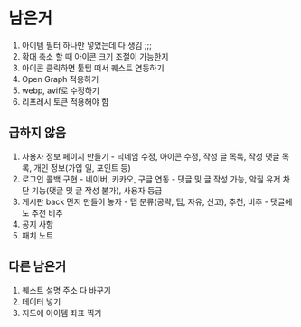 # 남은거

1. 아이템 필터 하나만 넣었는데 다 생김 ;;;
2. 확대 축소 할 때 아이콘 크기 조절이 가능한지
3. 아이콘 클릭하면 툴팁 떠서 퀘스트 연동하기
4. Open Graph 적용하기
5. webp, avif로 수정하기
6. 리프레시 토큰 적용해야 함

## 급하지 않음

1. 사용자 정보 페이지 만들기 - 닉네임 수정, 아이콘 수정, 작성 글 목록, 작성 댓글 목록, 개인 정보(가입 일, 포인트 등)
2. 로그인 콜백 구현 - 네이버, 카카오, 구글 연동 - 댓글 및 글 작성 가능, 악질 유저 차단 기능(댓글 및 글 작성 불가), 사용자 등급
3. 게시판 back 먼저 만들어 놓자 - 탭 분류(공략, 팁, 자유, 신고), 추천, 비추 - 댓글에도 추천 비추
4. 공지 사항
5. 패치 노트

## 다른 남은거

1. 퀘스트 설명 주소 다 바꾸기
2. 데이터 넣기
3. 지도에 아이템 좌표 찍기
